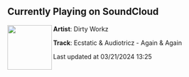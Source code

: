 ## Currently Playing on SoundCloud

[<img align="left" width="100" src="https://i1.sndcdn.com/artworks-hyS7kyVYdRUzel82-kqdRVA-t500x500.jpg">](https://soundcloud.com/dirtyworkzofficial/ecstatic-audiotricz-again-again)

**Artist**: Dirty Workz 

**Track**: Ecstatic & Audiotricz - Again & Again

Last updated at 03/21/2024 13:25
